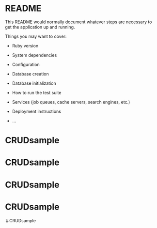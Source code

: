 # README

This README would normally document whatever steps are necessary to get the
application up and running.

Things you may want to cover:

* Ruby version

* System dependencies

* Configuration

* Database creation

* Database initialization

* How to run the test suite

* Services (job queues, cache servers, search engines, etc.)

* Deployment instructions

* ...
# CRUDsample
# CRUDsample
# CRUDsample
# CRUDsample
＃CRUDsample
